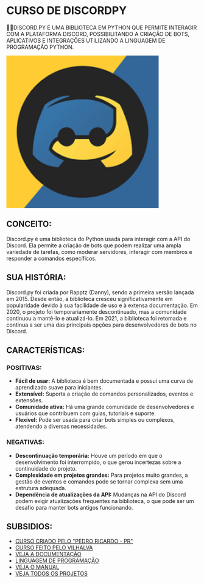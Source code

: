 # CURSO DE DISCORDPY
👨‍⚖️DISCORD.PY É UMA BIBLIOTECA EM PYTHON QUE PERMITE INTERAGIR COM A PLATAFORMA DISCORD, POSSIBILITANDO A CRIAÇÃO DE BOTS, APLICATIVOS E INTEGRAÇÕES UTILIZANDO A LINGUAGEM DE PROGRAMAÇÃO PYTHON.

<img src="FOTO.png" align="center" width="400"> <br>

## CONCEITO:
Discord.py é uma biblioteca do Python usada para interagir com a API do Discord. Ela permite a criação de bots que podem realizar uma ampla variedade de tarefas, como moderar servidores, interagir com membros e responder a comandos específicos.

## SUA HISTÓRIA:
Discord.py foi criada por Rapptz (Danny), sendo a primeira versão lançada em 2015. Desde então, a biblioteca cresceu significativamente em popularidade devido à sua facilidade de uso e à extensa documentação. Em 2020, o projeto foi temporariamente descontinuado, mas a comunidade continuou a mantê-lo e atualizá-lo. Em 2021, a biblioteca foi retomada e continua a ser uma das principais opções para desenvolvedores de bots no Discord.

## CARACTERÍSTICAS:
### POSITIVAS:
- **Fácil de usar:** A biblioteca é bem documentada e possui uma curva de aprendizado suave para iniciantes.
- **Extensível:** Suporta a criação de comandos personalizados, eventos e extensões.
- **Comunidade ativa:** Há uma grande comunidade de desenvolvedores e usuários que contribuem com guias, tutoriais e suporte.
- **Flexível:** Pode ser usada para criar bots simples ou complexos, atendendo a diversas necessidades.

### NEGATIVAS:
- **Descontinuação temporária:** Houve um período em que o desenvolvimento foi interrompido, o que gerou incertezas sobre a continuidade do projeto.
- **Complexidade em projetos grandes:** Para projetos muito grandes, a gestão de eventos e comandos pode se tornar complexa sem uma estrutura adequada.
- **Dependência de atualizações da API:** Mudanças na API do Discord podem exigir atualizações frequentes na biblioteca, o que pode ser um desafio para manter bots antigos funcionando.

## SUBSIDIOS:
- [CURSO CRIADO PELO "PEDRO RICARDO - PR"](https://youtube.com/playlist?list=PLj8eMR1hXlcIYPKvUwUENfKSgx8rRisV1&si=WLKGhlR_HL3C3XfO)
- [CURSO FEITO PELO VILHALVA](https://github.com/VILHALVA)
- [VEJA A DOCUMENTAÇÃO](https://discordpy.readthedocs.io/en/stable/)
- [LINGUAGEM DE PROGRAMAÇÃO](https://github.com/VILHALVA/CURSO-DE-PYTHON)
- [VEJA O MANUAL](./MANUAL.md)
- [VEJA TODOS OS PROJETOS](https://github.com/VILHALVA?tab=repositories&q=+topic:DISCORDPY)


